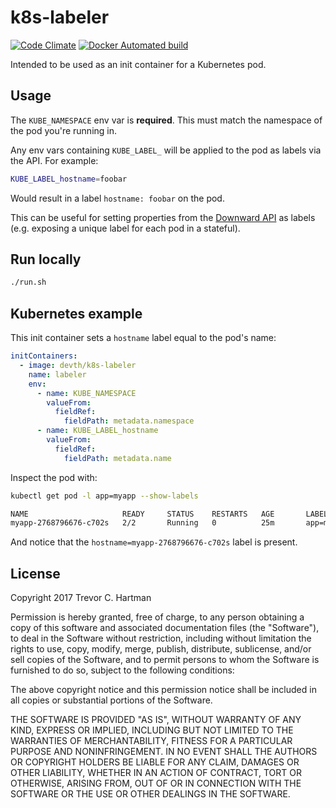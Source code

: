 # k8s-labeler

[![Code Climate](https://img.shields.io/codeclimate/issues/github/devth/k8s-labeler.svg?style=flat-square)](https://codeclimate.com/github/devth/k8s-labeler)
[![Docker Automated build](https://img.shields.io/docker/automated/devth/k8s-labeler.svg?style=flat-square)](https://hub.docker.com/r/devth/k8s-labeler/)

Intended to be used as an init container for a Kubernetes pod.

## Usage

The `KUBE_NAMESPACE` env var is **required**. This must match the namespace of
the pod you're running in.

Any env vars containing `KUBE_LABEL_` will be applied to the pod as labels via
the API. For example:

```bash
KUBE_LABEL_hostname=foobar
```

Would result in a label `hostname: foobar` on the pod.

This can be useful for setting properties from the [Downward
API](https://kubernetes.io/docs/tasks/configure-pod-container/environment-variable-expose-pod-information/)
as labels (e.g. exposing a unique label for each pod in a stateful).

## Run locally

```bash
./run.sh
```

## Kubernetes example

This init container sets a `hostname` label equal to the pod's name:

```yaml
initContainers:
  - image: devth/k8s-labeler
    name: labeler
    env:
      - name: KUBE_NAMESPACE
        valueFrom:
          fieldRef:
            fieldPath: metadata.namespace
      - name: KUBE_LABEL_hostname
        valueFrom:
          fieldRef:
            fieldPath: metadata.name
```

Inspect the pod with:

```bash
kubectl get pod -l app=myapp --show-labels

NAME                     READY     STATUS    RESTARTS   AGE       LABELS
myapp-2768796676-c702s   2/2       Running   0          25m       app=myapp,hostname=myapp-2768796676-c702s,pod-template-hash=2768796676
```

And notice that the `hostname=myapp-2768796676-c702s` label is present.

## License

Copyright 2017 Trevor C. Hartman

Permission is hereby granted, free of charge, to any person obtaining a copy of
this software and associated documentation files (the "Software"), to deal in
the Software without restriction, including without limitation the rights to
use, copy, modify, merge, publish, distribute, sublicense, and/or sell copies of
the Software, and to permit persons to whom the Software is furnished to do so,
subject to the following conditions:

The above copyright notice and this permission notice shall be included in all
copies or substantial portions of the Software.

THE SOFTWARE IS PROVIDED "AS IS", WITHOUT WARRANTY OF ANY KIND, EXPRESS OR
IMPLIED, INCLUDING BUT NOT LIMITED TO THE WARRANTIES OF MERCHANTABILITY, FITNESS
FOR A PARTICULAR PURPOSE AND NONINFRINGEMENT. IN NO EVENT SHALL THE AUTHORS OR
COPYRIGHT HOLDERS BE LIABLE FOR ANY CLAIM, DAMAGES OR OTHER LIABILITY, WHETHER
IN AN ACTION OF CONTRACT, TORT OR OTHERWISE, ARISING FROM, OUT OF OR IN
CONNECTION WITH THE SOFTWARE OR THE USE OR OTHER DEALINGS IN THE SOFTWARE.
